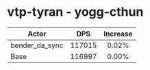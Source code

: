 # vtp-tyran - yogg-cthun
| Actor | DPS | Increase |
|---|:---:|:---:|
|bender_da_sync|117015|0.02%|
|Base|116997|0.00%|
